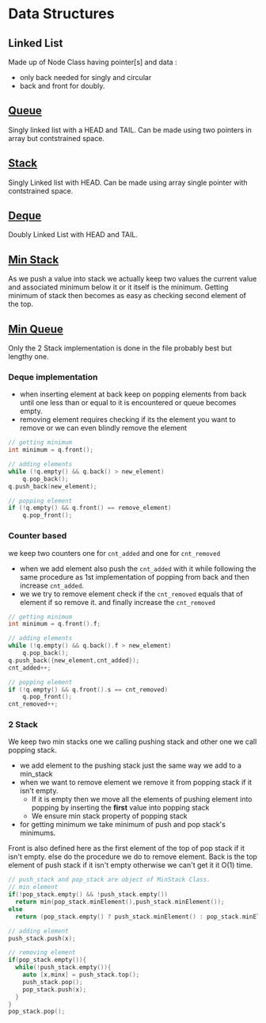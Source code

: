 # Data Structures

## Linked List

Made up of Node Class having pointer[s] and data :
- only back needed for singly and circular
- back and front for doubly.

## [Queue](./queue_ll.cpp)

Singly linked list with a HEAD and TAIL. Can be made using two pointers in array but contstrained space.

## [Stack](./stack_ll.cpp)

Singly Linked list with HEAD. Can be made using array single pointer with contstrained space.

## [Deque](./dequeue.cpp)

Doubly Linked List with HEAD and TAIL.

## [Min Stack](./min_stack.cpp)

As we push a value into stack we actually keep two values the current value and associated minimum below it or it itself is the minimum. Getting minimum of stack then becomes as easy as checking second element of the top.

## [Min Queue](./min_queue.cpp)

Only the 2 Stack implementation is done in the file probably best but lengthy one.

### Deque implementation

- when inserting element at back keep on popping elements from back until one less than or equal to it is encountered or queue becomes empty.
- removing element requires checking if its the element you want to remove or we can even blindly remove the element

```cpp
// getting minimum
int minimum = q.front();

// adding elements
while (!q.empty() && q.back() > new_element)
    q.pop_back();
q.push_back(new_element);

// popping element
if (!q.empty() && q.front() == remove_element)
    q.pop_front();
```

### Counter based

we keep two counters one for `cnt_added` and one for `cnt_removed`

- when we add element also push the `cnt_added` with it while following the same procedure as 1st implementation of popping from back and then increase `cnt_added`.
- we we try to remove element check if the `cnt_removed` equals that of element if so remove it. and finally increase the `cnt_removed`

```cpp
// getting minimum
int minimum = q.front().f;

// adding elements
while (!q.empty() && q.back().f > new_element)
    q.pop_back();
q.push_back({new_element,cnt_added});
cnt_added++;

// popping element
if (!q.empty() && q.front().s == cnt_removed)
    q.pop_front();
cnt_removed++;
```

### 2 Stack

We keep two min stacks one we calling pushing stack and other one we call popping stack.

- we add element to the pushing stack just the same way we add to a min_stack
- when we want to remove element we remove it from popping stack if it isn't empty.
	- If it is empty then we move all the elements of pushing element into popping by inserting the **first** value into popping stack
	- We ensure min stack property of popping stack
- for getting minimum we take minimum of push and pop stack's minimums.

Front is also defined here as the first element of the top of pop stack if it isn't empty. else do the procedure we do to remove element.
Back is the top element of push stack if it isn't empty otherwise we can't get it it O(1) time.


```cpp
// push_stack and pop_stack are object of MinStack Class.
// min element
if(!pop_stack.empty() && !push_stack.empty())
  return min(pop_stack.minElement(),push_stack.minElement());
else
  return (pop_stack.empty() ? push_stack.minElement() : pop_stack.minElement());

// adding element
push_stack.push(x);

// removing element
if(pop_stack.empty()){
  while(!push_stack.empty()){
    auto [x,minx] = push_stack.top();
    push_stack.pop();
    pop_stack.push(x);
  }
}
pop_stack.pop();
```
